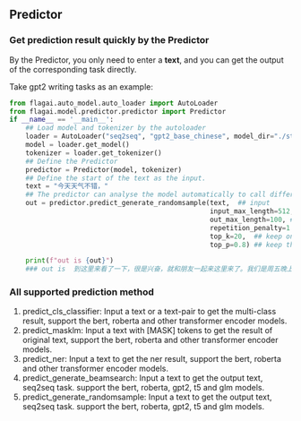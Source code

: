 ## Predictor

### Get prediction result quickly by the Predictor
By the Predictor, you only need to enter a **text**, and you can get the output of the corresponding task directly. 

Take gpt2 writing tasks as an example:
```python
from flagai.auto_model.auto_loader import AutoLoader
from flagai.model.predictor.predictor import Predictor
if __name__ == '__main__':
    ## Load model and tokenizer by the autoloader
    loader = AutoLoader("seq2seq", "gpt2_base_chinese", model_dir="./state_dict/")
    model = loader.get_model()
    tokenizer = loader.get_tokenizer()
    ## Define the Predictor
    predictor = Predictor(model, tokenizer)
    ## Define the start of the text as the input.
    text = "今天天气不错，"
    ## The predictor can analyse the model automatically to call different method.
    out = predictor.predict_generate_randomsample(text,  ## input
                                                  input_max_length=512,  ## input max length
                                                  out_max_length=100, ## output max lenght
                                                  repetition_penalty=1.5, ## avoid the repetition out. (https://arxiv.org/pdf/1909.05858.pdf)
                                                  top_k=20,  ## keep only top k tokens with highest probability (top-k filtering).
                                                  top_p=0.8) ## keep the top tokens with cumulative probability >= top_p (nucleus filtering).(http://arxiv.org/abs/1904.09751)

    print(f"out is {out}")
    ### out is  到这里来看了一下，很是兴奋，就和朋友一起来这里来了。我们是周五晚上去的，人不多，所以没有排队，而且这里的环境真的很好，在这里享受美食真的很舒服，我们点了一个套餐，两个人吃刚刚好，味道很好。
```

### All supported prediction method
1. predict_cls_classifier: Input a text or a text-pair to get the multi-class result, support the bert, roberta and other transformer encoder models.
2. predict_masklm: Input a text with [MASK] tokens to get the result of original text, support the bert, roberta and other transformer encoder models.
3. predict_ner: Input a text to get the ner result, support the bert, roberta and other transformer encoder models.
4. predict_generate_beamsearch: Input a text to get the output text, seq2seq task. support the bert, roberta, gpt2, t5 and glm models.
5. predict_generate_randomsample: Input a text to get the output text, seq2seq task. support the bert, roberta, gpt2, t5 and glm models.

